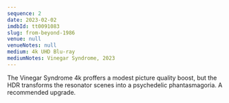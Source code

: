 ```yaml
---
sequence: 2
date: 2023-02-02
imdbId: tt0091083
slug: from-beyond-1986
venue: null
venueNotes: null
medium: 4k UHD Blu-ray
mediumNotes: Vinegar Syndrome, 2023
---
```


The Vinegar Syndrome 4k proffers a modest picture quality boost, but the HDR transforms the resonator scenes into a psychedelic phantasmagoria. A recommended upgrade.
